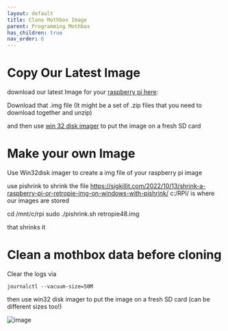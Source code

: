 ```yaml
---
layout: default
title: Clone Mothbox Image
parent: Programming Mothbox
has_children: true
nav_order: 6
---
```


# Copy Our Latest Image

download our latest Image for your [raspberry pi here](https://drive.google.com/drive/folders/1o3aGB1MZUrNxRoGycFVw_ofUQehrjuqF?usp=sharing):

Download that .img file (It might be a set of .zip files that you need to download together and unzip)

and then use [win 32 disk imager](https://sourceforge.net/projects/win32diskimager/) to put the image on a fresh SD card


# Make your own Image
Use Win32disk imager to create a img file of your raspberry pi image

use pishrink to shrink the file
https://sigkillit.com/2022/10/13/shrink-a-raspberry-pi-or-retropie-img-on-windows-with-pishrink/
c:/RPI/ is where our images are stored

cd /mnt/c/rpi
sudo ./pishrink.sh retropie48.img

that shrinks it



# Clean a mothbox data before cloning

Clear the logs via
```
journalctl --vacuum-size=50M
```

then use win32 disk imager to put the image on a fresh SD card (can be different sizes too!)

![image](https://github.com/Digital-Naturalism-Laboratories/Mothbox/assets/742627/caee452a-fef6-45ab-bd17-b40850fbc59d)

